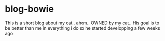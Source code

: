 # blog-bowie
This is a short blog about my cat.. ahem.. OWNED by my cat.. 
His goal is to be better than me in everything i do so he started developping a few weeks ago

